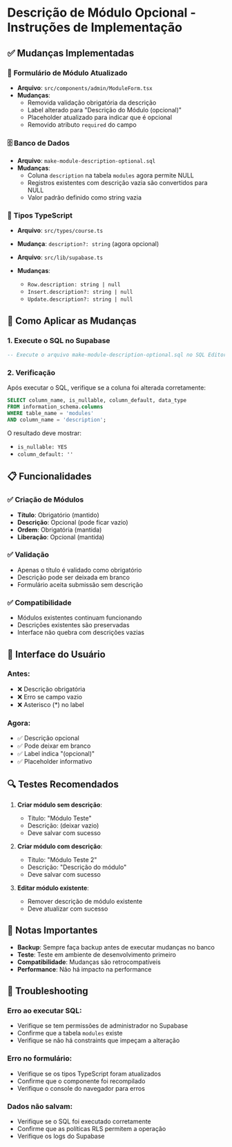 # Descrição de Módulo Opcional - Instruções de Implementação

## ✅ Mudanças Implementadas

### 🎯 **Formulário de Módulo Atualizado**
- **Arquivo**: `src/components/admin/ModuleForm.tsx`
- **Mudanças**:
  - Removida validação obrigatória da descrição
  - Label alterado para "Descrição do Módulo (opcional)"
  - Placeholder atualizado para indicar que é opcional
  - Removido atributo `required` do campo

### 🗄️ **Banco de Dados**
- **Arquivo**: `make-module-description-optional.sql`
- **Mudanças**:
  - Coluna `description` na tabela `modules` agora permite NULL
  - Registros existentes com descrição vazia são convertidos para NULL
  - Valor padrão definido como string vazia

### 🔧 **Tipos TypeScript**
- **Arquivo**: `src/types/course.ts`
- **Mudança**: `description?: string` (agora opcional)

- **Arquivo**: `src/lib/supabase.ts`
- **Mudanças**:
  - `Row.description: string | null`
  - `Insert.description?: string | null`
  - `Update.description?: string | null`

## 🚀 **Como Aplicar as Mudanças**

### 1. **Execute o SQL no Supabase**
```sql
-- Execute o arquivo make-module-description-optional.sql no SQL Editor do Supabase
```

### 2. **Verificação**
Após executar o SQL, verifique se a coluna foi alterada corretamente:
```sql
SELECT column_name, is_nullable, column_default, data_type 
FROM information_schema.columns 
WHERE table_name = 'modules' 
AND column_name = 'description';
```

O resultado deve mostrar:
- `is_nullable: YES`
- `column_default: ''`

## 📋 **Funcionalidades**

### ✅ **Criação de Módulos**
- **Título**: Obrigatório (mantido)
- **Descrição**: Opcional (pode ficar vazio)
- **Ordem**: Obrigatória (mantida)
- **Liberação**: Opcional (mantida)

### ✅ **Validação**
- Apenas o título é validado como obrigatório
- Descrição pode ser deixada em branco
- Formulário aceita submissão sem descrição

### ✅ **Compatibilidade**
- Módulos existentes continuam funcionando
- Descrições existentes são preservadas
- Interface não quebra com descrições vazias

## 🎨 **Interface do Usuário**

### **Antes**:
- ❌ Descrição obrigatória
- ❌ Erro se campo vazio
- ❌ Asterisco (*) no label

### **Agora**:
- ✅ Descrição opcional
- ✅ Pode deixar em branco
- ✅ Label indica "(opcional)"
- ✅ Placeholder informativo

## 🔍 **Testes Recomendados**

1. **Criar módulo sem descrição**:
   - Título: "Módulo Teste"
   - Descrição: (deixar vazio)
   - Deve salvar com sucesso

2. **Criar módulo com descrição**:
   - Título: "Módulo Teste 2"
   - Descrição: "Descrição do módulo"
   - Deve salvar com sucesso

3. **Editar módulo existente**:
   - Remover descrição de módulo existente
   - Deve atualizar com sucesso

## 📝 **Notas Importantes**

- **Backup**: Sempre faça backup antes de executar mudanças no banco
- **Teste**: Teste em ambiente de desenvolvimento primeiro
- **Compatibilidade**: Mudanças são retrocompatíveis
- **Performance**: Não há impacto na performance

## 🚨 **Troubleshooting**

### **Erro ao executar SQL**:
- Verifique se tem permissões de administrador no Supabase
- Confirme que a tabela `modules` existe
- Verifique se não há constraints que impeçam a alteração

### **Erro no formulário**:
- Verifique se os tipos TypeScript foram atualizados
- Confirme que o componente foi recompilado
- Verifique o console do navegador para erros

### **Dados não salvam**:
- Verifique se o SQL foi executado corretamente
- Confirme que as políticas RLS permitem a operação
- Verifique os logs do Supabase
